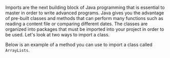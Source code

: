 Imports are the next building block of Java programming that is essential to master in order to write advanced programs. Java gives you the advantage of pre-built classes and methods that can perform many functions such as reading a content file or comparing different dates. The classes are organized into packages that must be imported into your project in order to be used. Let's look at two ways to import a class.

Below is an example of a method you can use to import a class called `ArrayLists`.

